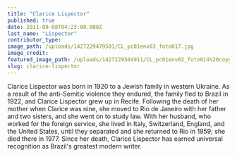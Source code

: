 ```yaml
---
title: "Clarice Lispector"
published: true
date: 2011-09-08T04:23:00.000Z
last_name: "Lispector"
contributor_type:
image_path: /uploads/1427229479501/CL_pc01env03_foto017.jpg
image_credit:
featured_image_path: /uploads/1427229504911/CL_pc01env02_foto014%20copy.jpg
slug: clarice-lispector
---
```


Clarice Lispector was born in 1920 to a Jewish family in western Ukraine. As a result of the anti-Semitic violence they endured, the family fled to Brazil in 1922, and Clarice Lispector grew up in Recife. Following the death of her mother when Clarice was nine, she moved to Rio de Janeiro with her father and two sisters, and she went on to study law. With her husband, who worked for the foreign service, she lived in Italy, Switzerland, England, and the United States, until they separated and she returned to Rio in 1959; she died there in 1977. Since her death, Clarice Lispector has earned universal recognition as Brazil's greatest modern writer.

